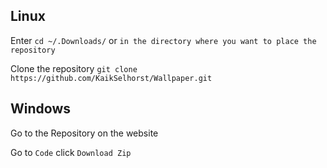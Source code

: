 


## Linux

Enter
`cd ~/.Downloads/` or `in the directory where you want to place the repository`<br>

Clone the repository
`git clone https://github.com/KaikSelhorst/Wallpaper.git`<br>
## Windows 

Go to the Repository on the website

Go to `Code` click `Download Zip`
